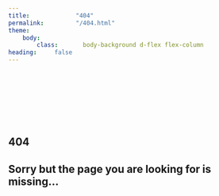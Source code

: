 ```yaml
---
title:             "404"
permalink:         "/404.html"
theme:
    body:
        class:       body-background d-flex flex-column 
heading:     false
---
```

<section id = "404">
<br><br><br><br><br><br>
    <div class="container bg-white rounded p-5">
        <div class="d-flex justify-content-center align-items-center">
            <h1 class="mr-3 pr-3 align-top border-right inline-block align-content-center">404</h1>
            <div class="inline-block align-middle">
                <h2 class="font-weight-normal lead" >Sorry but the page you are looking for is missing...</h2>
            </div>
        </div>
    </div>
</section>